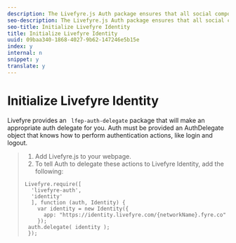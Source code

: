 ```yaml
---
description: The Livefyre.js Auth package ensures that all social components on your page can discover a single authentication integration.
seo-description: The Livefyre.js Auth package ensures that all social components on your page can discover a single authentication integration.
seo-title: Initialize Livefyre Identity
title: Initialize Livefyre Identity
uuid: 09baa340-1868-4027-9b62-147246e5b15e
index: y
internal: n
snippet: y
translate: y
---
```


# Initialize Livefyre Identity

Livefyre provides an ` lfep-auth-delegate` package that will make an appropriate auth delegate for you. Auth must be provided an AuthDelegate object that knows how to perform authentication actions, like login and logout.

>1. Add Livefyre.js to your webpage.
>1. To tell Auth to delegate these actions to Livefyre Identity, add the following:
>
>   ```
>   Livefyre.require([ 
>     'livefyre-auth', 
>     'identity' 
>     ], function (auth, Identity) { 
>       var identity = new Identity({ 
>         app: "https://identity.livefyre.com/{networkName}.fyre.co" 
>       }); 
>    auth.delegate( identity ); 
>    });
>   ```
>
